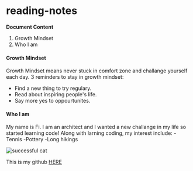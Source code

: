 # reading-notes

**Document Content**
1. Growth Mindset
2. Who I am

#### Growth Mindset
Growth Mindset means never stuck in comfort zone and challange yourself each day.  3 reminders to stay in growth mindset:
- Find a new thing to try regulary.
- Read about inspiring people's life.
- Say more yes to oppourtunites. 

#### Who I am
My name is Fi. I am an architect and I wanted a new challange in my life so started learning code! Along with larning coding, my interest include:
-Tennis
-Pottery
-Long hikings

![successful cat]([http://growthmindsetmemes.blogspot.com/2018/02/my-mistakes-help-me-grow.html](https://www.flickr.com/photos/38299630@N05/20870669772))

This is my github [HERE](https://github.com/Fi717)
